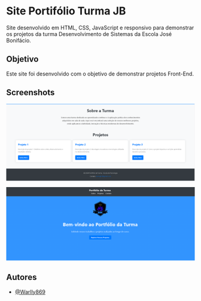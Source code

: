 
# Site Portifólio Turma JB

Site desenvolvido em HTML, CSS, JavaScript e responsivo para demonstrar os projetos da turma Desenvolvimento de Sistemas da Escola José Bonifácio.




## Objetivo

Este site foi desenvolvido com o objetivo de demonstrar projetos Front-End.


## Screenshots

![App Screenshot](./img/print%202.PNG)

![App Screenshot](./img/site%20turma.PNG)


## Autores

- [@Warlly869](https://github.com/Warlly869)

